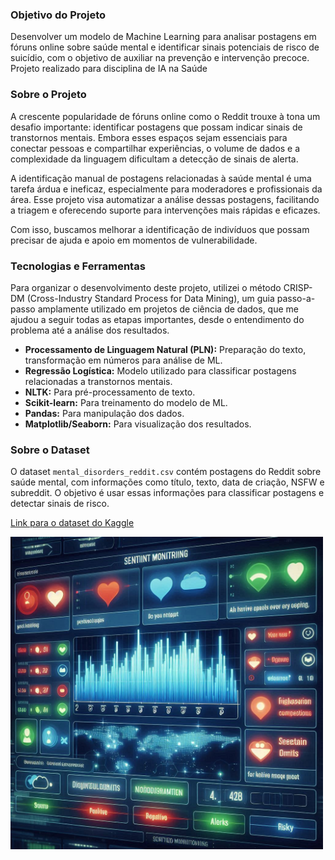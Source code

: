 ### **Objetivo do Projeto**

Desenvolver um modelo de Machine Learning para analisar postagens em fóruns online sobre saúde mental e identificar sinais potenciais de risco de suicídio, com o objetivo de auxiliar na prevenção e intervenção precoce. Projeto realizado para disciplina de IA na Saúde

### **Sobre o Projeto**
 
A crescente popularidade de fóruns online como o Reddit trouxe à tona um desafio importante: identificar postagens que possam indicar sinais de transtornos mentais. Embora esses espaços sejam essenciais para conectar pessoas e compartilhar experiências, o volume de dados e a complexidade da linguagem dificultam a detecção de sinais de alerta.

A identificação manual de postagens relacionadas à saúde mental é uma tarefa árdua e ineficaz, especialmente para moderadores e profissionais da área. Esse projeto visa automatizar a análise dessas postagens, facilitando a triagem e oferecendo suporte para intervenções mais rápidas e eficazes.

Com isso, buscamos melhorar a identificação de indivíduos que possam precisar de ajuda e apoio em momentos de vulnerabilidade.

### **Tecnologias e Ferramentas**

Para organizar o desenvolvimento deste projeto, utilizei o método CRISP-DM (Cross-Industry Standard Process for Data Mining), um guia passo-a-passo amplamente utilizado em projetos de ciência de dados, que me ajudou a seguir todas as etapas importantes, desde o entendimento do problema até a análise dos resultados.

* **Processamento de Linguagem Natural (PLN):** Preparação do texto, transformação em números para análise de ML.
* **Regressão Logística:** Modelo utilizado para classificar postagens relacionadas a transtornos mentais.
* **NLTK:** Para pré-processamento de texto.
* **Scikit-learn:** Para treinamento do modelo de ML.
* **Pandas:** Para manipulação dos dados.
* **Matplotlib/Seaborn:** Para visualização dos resultados.

### **Sobre o Dataset**
O dataset `mental_disorders_reddit.csv` contém postagens do Reddit sobre saúde mental, com informações como título, texto, data de criação, NSFW e subreddit. O objetivo é usar essas informações para classificar postagens e detectar sinais de risco.

[Link para o dataset do Kaggle](https://www.kaggle.com/datasets/kamaruladha/mental-disorders-identification-reddit-nlp?resource=download)

<img src="Monitoramento_Sentimentos_Posts.png" alt="Monitoramento de Sentimentos" width="500" />

